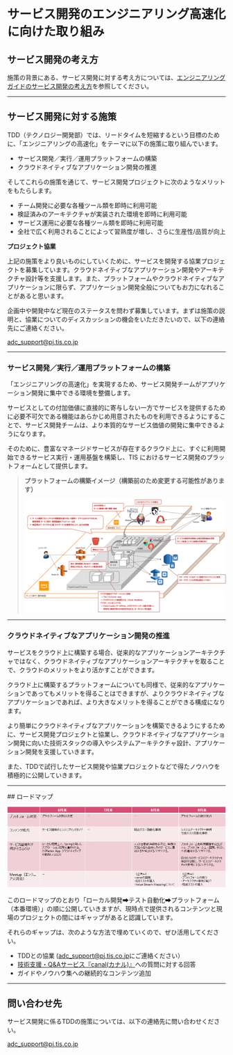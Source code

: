 # サービス開発のエンジニアリング高速化に向けた取り組み

## サービス開発の考え方

施策の背景にある、サービス開発に対する考え方については、[エンジニアリングガイドのサービス開発の考え方](README.md#concept-of-service-dev)を参照してください。

----------------------------

## サービス開発に対する施策

TDD（テクノロジー開発部）では、リードタイムを短縮するという目標のために、「エンジニアリングの高速化」をテーマに以下の施策に取り組んでいます。

* サービス開発／実行／運用プラットフォームの構築
* クラウドネイティブなアプリケーション開発の推進

そしてこれらの施策を通じて、サービス開発プロジェクトに次のようなメリットをもたらします。

* チーム開発に必要な各種ツール類を即時に利用可能
* 検証済みのアーキテクチャが実装された環境を即時に利用可能
* サービス運用に必要な各種ツール類を即時に利用可能
* 全社で広く利用されることによって習熟度が増し、さらに生産性/品質が向上

**プロジェクト協業**

上記の施策をより良いものにしていくために、サービスを開発する協業プロジェクトを募集しています。クラウドネイティブなアプリケーション開発やアーキテクチャ設計等を支援します。また、プラットフォームやクラウドネイティブなアプリケーションに限らず、アプリケーション開発全般についてもお力になれることがあると思います。

企画中や開発中など現在のステータスを問わず募集しています。まずは施策の説明と、協業についてのディスカッションの機会をいただきたいので、以下の連絡先にご連絡ください。

[adc_support@pj.tis.co.jp](mailto:adc_support@pj.tis.co.jp)

----------------------------

### サービス開発／実行／運用プラットフォームの構築

「エンジニアリングの高速化」を実現するため、サービス開発チームがアプリケーション開発に集中できる環境を整備します。

サービスとしての付加価値に直接的に寄与しない一方でサービスを提供するために必要不可欠である機能はあらかじめ用意されたものを利用できるようにすることで、サービス開発チームは、より本質的なサービス価値の開発に集中できるようになります。

そのために、豊富なマネージドサービスが存在するクラウド上に、すぐに利用開始できるサービス実行・運用基盤を構築し、TIS におけるサービス開発のプラットフォームとして提供します。

> **プラットフォームの構築イメージ（構築前のため変更する可能性があります）**
>
> ![platform](./images/platform.png)

----------------------------

### クラウドネイティブなアプリケーション開発の推進

サービスをクラウド上に構築する場合、従来的なアプリケーションアーキテクチャではなく、クラウドネイティブなアプリケーションアーキテクチャを取ることで、クラウドのメリットをより活かすことができます。

クラウド上に構築するプラットフォームについても同様で、従来的なアプリケーションであってもメリットを得ることはできますが、よりクラウドネイティブなアプリケーションであれば、より大きなメリットを得ることができる構成になります。

より簡単にクラウドネイティブなアプリケーションを構築できるようにするために、サービス開発プロジェクトと協業し、クラウドネイティブなアプリケーション開発に向いた技術スタックの導入やシステムアーキテクチャ設計、アプリケーション開発を支援していきます。

また、TDDで試行したサービス開発や協業プロジェクトなどで得たノウハウを積極的に公開していきます。

----------------------------

<span id="roadmap">
## ロードマップ
</span>

![ロードマップ](./images/roadmap.png)

このロードマップのとおり「ローカル開発➡テスト自動化➡プラットフォーム（本番環境）」の順に公開していきますが、現時点で提供されるコンテンツと現場のプロジェクトの間にはギャップがあると認識しています。

それらのギャップは、次のような方法で埋めていくので、ぜひ活用してください。

* TDDとの協業 ([adc_support@pj.tis.co.jp](mailto:adc_support@pj.tis.co.jp)にご連絡ください）
* [技術支援・Q&Aサービス『canal(カナル)』](http://canal.intra.tis.co.jp)への質問に対する回答
* ガイドやノウハウ集への継続的なコンテンツ追加

----------------------------

## 問い合わせ先

サービス開発に係るTDDの施策については、以下の連絡先に問い合わせください。  

[adc_support@pj.tis.co.jp](mailto:adc_support@pj.tis.co.jp)
